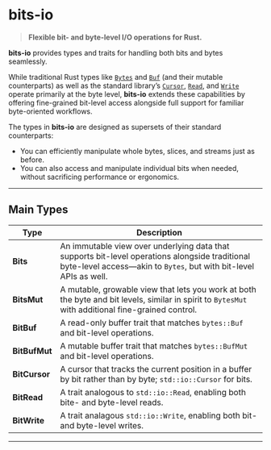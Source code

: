# bits-io

> **Flexible bit- and byte-level I/O operations for Rust.**

**bits-io** provides types and traits for handling both bits and bytes seamlessly.

While traditional Rust types like [`Bytes`](https://docs.rs/bytes) and
[`Buf`](https://docs.rs/bytes) (and their mutable counterparts) as well as the
standard library’s
[`Cursor`](https://doc.rust-lang.org/std/io/struct.Cursor.html),
[`Read`](https://doc.rust-lang.org/std/io/trait.Read.html), and
[`Write`](https://doc.rust-lang.org/std/io/trait.Write.html) operate primarily
at the byte level, **bits-io** extends these capabilities by offering
fine-grained bit-level access alongside full support for familiar byte-oriented
workflows.

The types in **bits-io** are designed as supersets of their standard
counterparts:

- You can efficiently manipulate whole bytes, slices, and streams just as before.
- You can also access and manipulate individual bits when needed, without
sacrificing performance or ergonomics.

---

## Main Types

| Type             | Description |
|------------------|-------------|
| **Bits**         | An immutable view over underlying data that supports bit-level operations alongside traditional byte-level access—akin to `Bytes`, but with bit-level APIs as well. |
| **BitsMut**      | A mutable, growable view that lets you work at both the byte and bit levels, similar in spirit to `BytesMut` with additional fine-grained control. |
| **BitBuf**       | A read-only buffer trait that matches `bytes::Buf` and bit-level operations. |
| **BitBufMut**    | A mutable buffer trait that matches `bytes::BufMut` and bit-level operations. |
| **BitCursor**    | A cursor that tracks the current position in a buffer by bit rather than by byte; `std::io::Cursor` for bits. |
| **BitRead**      | A trait analogous to `std::io::Read`, enabling both bite- and byte-level reads. |
| **BitWrite**     | A trait analagous `std::io::Write`, enabling both bit- and byte-level writes. |

---
